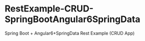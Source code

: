 # RestExample-CRUD-SpringBootAngular6SpringData
Spring Boot + Angular6+SpringData Rest Example (CRUD App)
